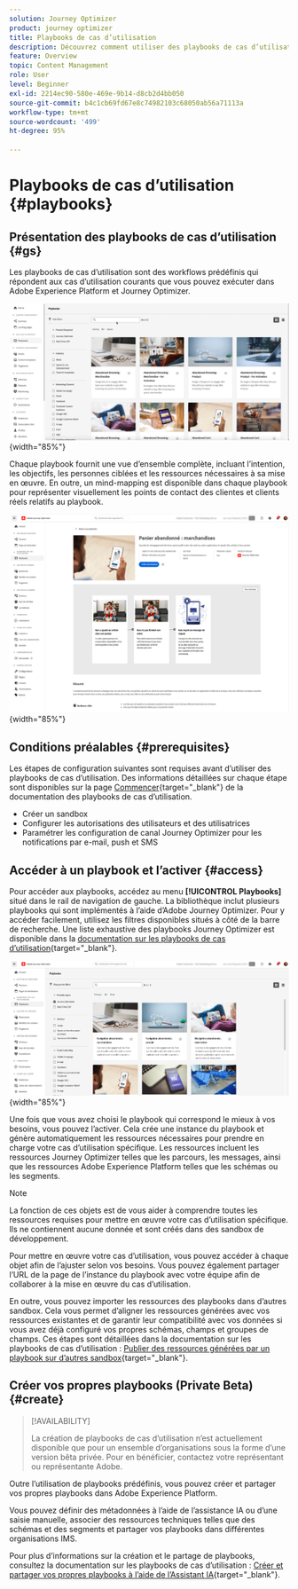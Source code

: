 ```yaml
---
solution: Journey Optimizer
product: journey optimizer
title: Playbooks de cas d’utilisation
description: Découvrez comment utiliser des playbooks de cas d’utilisation Adobe Experience Platform avec Adobe Journey Optimizer.
feature: Overview
topic: Content Management
role: User
level: Beginner
exl-id: 2214ec90-580e-469e-9b14-d8cb2d4bb050
source-git-commit: b4c1cb69fd67e8c74982103c68050ab56a71113a
workflow-type: tm+mt
source-wordcount: '499'
ht-degree: 95%

---
```


# Playbooks de cas d’utilisation {#playbooks}

## Présentation des playbooks de cas d’utilisation {#gs}

Les playbooks de cas d’utilisation sont des workflows prédéfinis qui répondent aux cas d’utilisation courants que vous pouvez exécuter dans Adobe Experience Platform et Journey Optimizer.

![Image animée représentant des playbooks de cas d’utilisation.](../rn/assets/do-not-localize/playbooks.gif){width="85%"}

Chaque playbook fournit une vue d’ensemble complète, incluant l’intention, les objectifs, les personnes ciblées et les ressources nécessaires à sa mise en œuvre. En outre, un mind-mapping est disponible dans chaque playbook pour représenter visuellement les points de contact des clientes et clients réels relatifs au playbook.

![Playbook de panier abandonné affiché dans la vue Découverte des playbooks.](assets/playbooks-detail.png){width="85%"}

## Conditions préalables {#prerequisites}

Les étapes de configuration suivantes sont requises avant d’utiliser des playbooks de cas d’utilisation. Des informations détaillées sur chaque étape sont disponibles sur la page [Commencer](https://experienceleague.adobe.com/docs/experience-platform/use-case-playbooks/playbooks/get-started.html?lang=fr){target="_blank"} de la documentation des playbooks de cas d’utilisation.

* Créer un sandbox
* Configurer les autorisations des utilisateurs et des utilisatrices
* Paramétrer les configuration de canal Journey Optimizer pour les notifications par e-mail, push et SMS

## Accéder à un playbook et l’activer {#access}

Pour accéder aux playbooks, accédez au menu **[!UICONTROL Playbooks]** situé dans le rail de navigation de gauche. La bibliothèque inclut plusieurs playbooks qui sont implémentés à l’aide d’Adobe Journey Optimizer. Pour y accéder facilement, utilisez les filtres disponibles situés à côté de la barre de recherche. Une liste exhaustive des playbooks Journey Optimizer est disponible dans la [documentation sur les playbooks de cas d’utilisation](https://experienceleague.adobe.com/docs/experience-platform/use-case-playbooks/playbooks/playbooks-list.html?lang=fr){target="_blank"}.

![Liste des playbooks avec le volet des filtres ouvert](assets/playbooks-filter.png){width="85%"}

Une fois que vous avez choisi le playbook qui correspond le mieux à vos besoins, vous pouvez l’activer. Cela crée une instance du playbook et génère automatiquement les ressources nécessaires pour prendre en charge votre cas d’utilisation spécifique. Les ressources incluent les ressources Journey Optimizer telles que les parcours, les messages, ainsi que les ressources Adobe Experience Platform telles que les schémas ou les segments.

>[!NOTE]
>
>La fonction de ces objets est de vous aider à comprendre toutes les ressources requises pour mettre en œuvre votre cas d’utilisation spécifique. Ils ne contiennent aucune donnée et sont créés dans des sandbox de développement.

Pour mettre en œuvre votre cas d’utilisation, vous pouvez accéder à chaque objet afin de l’ajuster selon vos besoins. Vous pouvez également partager l’URL de la page de l’instance du playbook avec votre équipe afin de collaborer à la mise en œuvre du cas d’utilisation.

En outre, vous pouvez importer les ressources des playbooks dans d’autres sandbox. Cela vous permet d’aligner les ressources générées avec vos ressources existantes et de garantir leur compatibilité avec vos données si vous avez déjà configuré vos propres schémas, champs et groupes de champs. Ces étapes sont détaillées dans la documentation sur les playbooks de cas d’utilisation : [Publier des ressources générées par un playbook sur d’autres sandbox](https://experienceleague.adobe.com/docs/experience-platform/use-case-playbooks/playbooks/data-awareness.html?lang=fr){target="_blank"}.

## Créer vos propres playbooks (Private Beta) {#create}

>[!AVAILABILITY]
>
>La création de playbooks de cas d’utilisation n’est actuellement disponible que pour un ensemble d’organisations sous la forme d’une version bêta privée. Pour en bénéficier, contactez votre représentant ou représentante Adobe.

Outre l’utilisation de playbooks prédéfinis, vous pouvez créer et partager vos propres playbooks dans Adobe Experience Platform.

Vous pouvez définir des métadonnées à l’aide de l’assistance IA ou d’une saisie manuelle, associer des ressources techniques telles que des schémas et des segments et partager vos playbooks dans différentes organisations IMS.

Pour plus d’informations sur la création et le partage de playbooks, consultez la documentation sur les playbooks de cas d’utilisation : [Créer et partager vos propres playbooks à l’aide de l’Assistant IA](https://experienceleague.adobe.com/fr/docs/experience-platform/use-case-playbooks/playbooks/author#sharing-playbooks-sandboxes){target="_blank"}.

